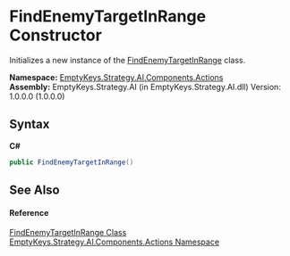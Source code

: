 # FindEnemyTargetInRange Constructor 
 

Initializes a new instance of the <a href="T_EmptyKeys_Strategy_AI_Components_Actions_FindEnemyTargetInRange">FindEnemyTargetInRange</a> class.

**Namespace:**&nbsp;<a href="N_EmptyKeys_Strategy_AI_Components_Actions">EmptyKeys.Strategy.AI.Components.Actions</a><br />**Assembly:**&nbsp;EmptyKeys.Strategy.AI (in EmptyKeys.Strategy.AI.dll) Version: 1.0.0.0 (1.0.0.0)

## Syntax

**C#**<br />
``` C#
public FindEnemyTargetInRange()
```


## See Also


#### Reference
<a href="T_EmptyKeys_Strategy_AI_Components_Actions_FindEnemyTargetInRange">FindEnemyTargetInRange Class</a><br /><a href="N_EmptyKeys_Strategy_AI_Components_Actions">EmptyKeys.Strategy.AI.Components.Actions Namespace</a><br />